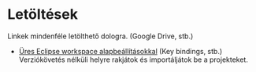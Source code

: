 # Letöltések

Linkek mindenféle letölthető dologra. (Google Drive, stb.)

* [Üres Eclipse workspace alapbeállításokkal](https://drive.google.com/open?id=1OnFO3MAiLbZKHsFakisvKJoGPbD3EflD) (Key bindings, stb.) Verziókövetés nélküli helyre rakjátok és importáljátok be a projekteket.
